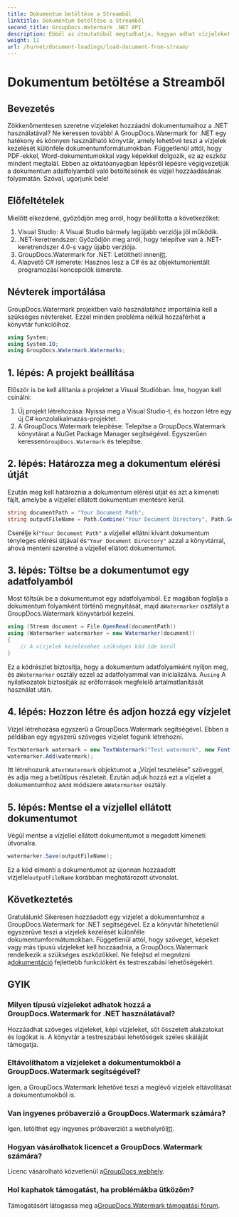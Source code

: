 ```yaml
---
title: Dokumentum betöltése a Streamből
linktitle: Dokumentum betöltése a Streamből
second_title: GroupDocs.Watermark .NET API
description: Ebből az útmutatóból megtudhatja, hogyan adhat vízjeleket dokumentumokhoz a GroupDocs.Watermark for .NET segítségével. Tökéletes azoknak a fejlesztőknek, akik javítani szeretnék a dokumentumbiztonságot.
weight: 11
url: /hu/net/document-loadings/load-document-from-stream/
---
```


# Dokumentum betöltése a Streamből

## Bevezetés
Zökkenőmentesen szeretne vízjeleket hozzáadni dokumentumaihoz a .NET használatával? Ne keressen tovább! A GroupDocs.Watermark for .NET egy hatékony és könnyen használható könyvtár, amely lehetővé teszi a vízjelek kezelését különféle dokumentumformátumokban. Függetlenül attól, hogy PDF-ekkel, Word-dokumentumokkal vagy képekkel dolgozik, ez az eszköz mindent megtalál. Ebben az oktatóanyagban lépésről lépésre végigvezetjük a dokumentum adatfolyamból való betöltésének és vízjel hozzáadásának folyamatán. Szóval, ugorjunk bele!
## Előfeltételek
Mielőtt elkezdené, győződjön meg arról, hogy beállította a következőket:
1. Visual Studio: A Visual Studio bármely legújabb verziója jól működik.
2. .NET-keretrendszer: Győződjön meg arról, hogy telepítve van a .NET-keretrendszer 4.0-s vagy újabb verziója.
3.  GroupDocs.Watermark for .NET: Letöltheti innen[itt](https://releases.groupdocs.com/Watermark/net/).
4. Alapvető C# ismerete: Hasznos lesz a C# és az objektumorientált programozási koncepciók ismerete.

## Névterek importálása
GroupDocs.Watermark projektben való használatához importálnia kell a szükséges névtereket. Ezzel minden probléma nélkül hozzáférhet a könyvtár funkcióihoz.
```csharp
using System;
using System.IO;
using GroupDocs.Watermark.Watermarks;
```
## 1. lépés: A projekt beállítása
Először is be kell állítania a projektet a Visual Studióban. Íme, hogyan kell csinálni:
1. Új projekt létrehozása: Nyissa meg a Visual Studio-t, és hozzon létre egy új C# konzolalkalmazás-projektet.
2.  A GroupDocs.Watermark telepítése: Telepítse a GroupDocs.Watermark könyvtárat a NuGet Package Manager segítségével. Egyszerűen keressen`GroupDocs.Watermark` és telepítse.
## 2. lépés: Határozza meg a dokumentum elérési útját
Ezután meg kell határoznia a dokumentum elérési útját és azt a kimeneti fájlt, amelybe a vízjellel ellátott dokumentum mentésre kerül.
```csharp
string documentPath = "Your Document Path";
string outputFileName = Path.Combine("Your Document Directory", Path.GetFileName(documentPath));
```
 Cserélje ki`"Your Document Path"` a vízjellel ellátni kívánt dokumentum tényleges elérési útjával és`"Your Document Directory"` azzal a könyvtárral, ahová menteni szeretné a vízjellel ellátott dokumentumot.
## 3. lépés: Töltse be a dokumentumot egy adatfolyamból
Most töltsük be a dokumentumot egy adatfolyamból. Ez magában foglalja a dokumentum folyamként történő megnyitását, majd a`Watermarker` osztályt a GroupDocs.Watermark könyvtárból kezelni.
```csharp
using (Stream document = File.OpenRead(documentPath))
using (Watermarker watermarker = new Watermarker(document))
{
    // A vízjelek kezeléséhez szükséges kód ide kerül
}
```
 Ez a kódrészlet biztosítja, hogy a dokumentum adatfolyamként nyíljon meg, és a`Watermarker` osztály ezzel az adatfolyammal van inicializálva. A`using` A nyilatkozatok biztosítják az erőforrások megfelelő ártalmatlanítását használat után.
## 4. lépés: Hozzon létre és adjon hozzá egy vízjelet
Vízjel létrehozása egyszerű a GroupDocs.Watermark segítségével. Ebben a példában egy egyszerű szöveges vízjelet fogunk létrehozni.
```csharp
TextWatermark watermark = new TextWatermark("Test watermark", new Font("Arial", 12));
watermarker.Add(watermark);
```
 Itt létrehozunk a`TextWatermark` objektumot a „Vízjel tesztelése” szöveggel, és adja meg a betűtípus részleteit. Ezután adjuk hozzá ezt a vízjelet a dokumentumhoz a`Add` módszere a`Watermarker` osztály.
## 5. lépés: Mentse el a vízjellel ellátott dokumentumot
Végül mentse a vízjellel ellátott dokumentumot a megadott kimeneti útvonalra.
```csharp
watermarker.Save(outputFileName);
```
 Ez a kód elmenti a dokumentumot az újonnan hozzáadott vízjellel`outputFileName` korábban meghatározott útvonalat.

## Következtetés
Gratulálunk! Sikeresen hozzáadott egy vízjelet a dokumentumhoz a GroupDocs.Watermark for .NET segítségével. Ez a könyvtár hihetetlenül egyszerűvé teszi a vízjelek kezelését különféle dokumentumformátumokban. Függetlenül attól, hogy szöveget, képeket vagy más típusú vízjeleket kell hozzáadnia, a GroupDocs.Watermark rendelkezik a szükséges eszközökkel. Ne felejtsd el megnézni a[dokumentáció](https://tutorials.groupdocs.com/Watermark/net/) fejlettebb funkciókért és testreszabási lehetőségekért.
## GYIK
### Milyen típusú vízjeleket adhatok hozzá a GroupDocs.Watermark for .NET használatával?
Hozzáadhat szöveges vízjeleket, képi vízjeleket, sőt összetett alakzatokat és logókat is. A könyvtár a testreszabási lehetőségek széles skáláját támogatja.
### Eltávolíthatom a vízjeleket a dokumentumokból a GroupDocs.Watermark segítségével?
Igen, a GroupDocs.Watermark lehetővé teszi a meglévő vízjelek eltávolítását a dokumentumokból is.
### Van ingyenes próbaverzió a GroupDocs.Watermark számára?
 Igen, letölthet egy ingyenes próbaverziót a webhelyről[itt](https://releases.groupdocs.com/).
### Hogyan vásárolhatok licencet a GroupDocs.Watermark számára?
Licenc vásárolható közvetlenül a[GroupDocs webhely](https://purchase.groupdocs.com/buy).
### Hol kaphatok támogatást, ha problémákba ütközöm?
 Támogatásért látogassa meg a[GroupDocs.Watermark támogatási fórum](https://forum.groupdocs.com/c/watermark/19).